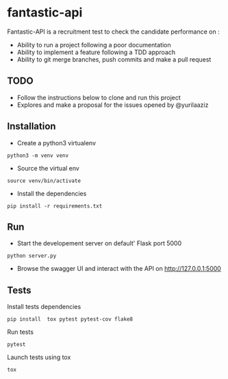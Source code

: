 # fantastic-api
Fantastic-API  is a recruitment test to check the candidate performance on : 

* Ability to run a project following a poor documentation 
* Ability to implement a feature following a TDD approach
* Ability to git merge branches,  push commits and make a pull request 

## TODO

- Follow the instructions below to clone and run this project 
- Explores and make a proposal for the issues opened by @yurilaaziz 


## Installation

* Create a python3 virtualenv

`python3 -m venv venv`

* Source the virtual env

`source venv/bin/activate`

* Install the dependencies 

`pip install -r requirements.txt`

## Run 

* Start the developement server on default' Flask port 5000 

`python server.py`

* Browse the swagger UI and interact with the API on http://127.0.0.1:5000

## Tests

Install tests dependencies 

`pip install  tox pytest pytest-cov flake8`

Run tests 

`pytest`

Launch tests using tox 

`tox`

